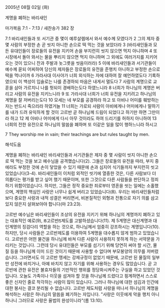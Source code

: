 2005년 08월 02일 (화)

계명을 폐하는 바리새인



마가복음 7:1 - 7:13 / 새찬송가 382 장


7:1 바리새인들과 또 서기관 중 몇이 예루살렘에서 와서 예수께 모였다가 2 그의 제자 중 몇 사람의 부정한 손 곧 씻지 아니한 손으로 떡 먹는 것을 보았더라 3 (바리새인들과 모든 유대인들이 장로들의 유전을 지키어 손을 부지런히 씻지 않으면 먹지 아니하며 4 또 시장에서 돌아 와서는 물을 뿌리지 않으면 먹지 아니하며 그 외에도 여러가지를 지키어 오는 것이 있으니 잔과 주발과 놋그릇을 씻음이러라) 5 이에 바리새인들과 서기관들이 예수께 묻되 어찌하여 당신의 제자들은 장로들의 유전을 준행치 아니하고 부정한 손으로 떡을 먹나이까 6 가라사대 이사야가 너희 외식하는 자에 대하여 잘 예언하였도다 기록하였으되 이 백성이 입술로는 나를 존경하되 마음은 내게서 멀도다 7 사람의 계명으로 교훈을 삼아 가르치니 나를 헛되이 경배하는도다 하였느니라 8 너희가 하나님의 계명은 버리고 사람의 유전을 지키느니라 9 또 가라사대 너희가 너희 유전을 지키려고 하나님의 계명을 잘 저버리는도다 10 모세는 네 부모를 공경하라 하고 또 아비나 어미를 훼방하는 자는 반드시 죽으리라 하였거늘 11 너희는 가로되 사람이 아비에게나 어미에게나 말하기를 내가 드려 유익하게 할 것이 고르반 곧 하나님께 드림이 되었다고 하기만 하면 그만이라 하고 12 제 아비나 어미에게 다시 아무 것이라도 하여 드리기를 허하지 아니하여 13 너희의 전한 유전으로 하나님의 말씀을 폐하며 또 이같은 일을 많이 행하느니라 하시고

7 They worship me in vain; their teachings are but rules taught by men.

해석도움





계명을 폐하는 바리새인
바리새인들과 서기관들은 제자 중 몇 사람이 씻지 아니한 손으로 떡 먹는 것을 보고 예수님을 공격했습니다(2). 그들은 장로들의 유전을 따라, 부지 중에라도 부정한 것에 손이 닿았을 수 있기 때문에 손과 심지어 식기들까지 부지런히 씻고 있었습니다(3-4). 바리새인들이 이처럼 외적인 씻기에 열중한 것은, 다른 사람보다 더 의롭다는 평가를 받고 싶어 했기 때문이며, 또한 그것으로 다른 사람들을 판단하고 정죄하기 위함이었습니다. 하지만, 그들은 정작 중요한 죄로부터 영혼을 씻는 일에는 소홀했으며, 계명의 핵심인 사랑은 너무나 쉽게 버리고 있었습니다(8). 우리는 바리새인들처럼 보다 중요한 사랑과 내적 성결은 버리면서, 비본질적인 외형과 전통으로 자기 의를 삼고 있지 않은지 살펴보아야 합니다(마 23:23).

고르반
예수님은 바리새인들이 조상의 유전을 지키기 위해 하나님의 계명까지 폐하고 있는 대표적인 예로(9), ꡐ고르반ꡑ제도를 고발하셨습니다(11). 제 5계명은 대신계명과 대인계명의 징검다리 역할을 하는 것으로, 하나님께서 엄중히 강조하시는 계명입니다(10). 하지만, 당시 사람들은 고르반제도를 이용하여 5계명을 대수롭지 않게 범하고 있었습니다. 고르반은 어떤 물건을 하나님께 바쳐 다른 사람이 사용하지 못하게 하는 서약문을 가리키는 것입니다. 그런데 당시 유대인들은 부모를 섬기기 위해 당연히 써야 할 시간, 물질 등을 하나님께 이미 드린 것이기 때문에 사용할 수 없다며 부모봉양의 의무를 저버렸습니다. 그러면서도 이 고르반 맹세는 강제규정이 없었기 때문에, 고르반 된 물질의 일부만 성전에 바치거나, 아예 바치지 않고 자기를 위해 사용하는 경우도 많았습니다. 곧 고르반에 관한 유전은 불효자들의 기만적인 행위를 정당화시켜주는 구실을 하고 있었던 것입니다. 오늘도 가족이나 이웃을 섬겨야 할 것을 하나님께 드렸다고 핑계하면서 스스로 좋은 신자인 줄로 착각하는 사람이 많이 있습니다. 그러나 하나님에 대한 섬김과 인간에 대한 봉사는 결코 분리될 수 없습니다. 고르반 제도처럼 사랑을 떠나서 하나님의 계명을 해석하는 사람은 하나님의 말씀을 폐기하는 자입니다. "사랑은 이웃에게 악을 행치 아니하나니 그러므로 사랑은 율법의 완성이니라"(롬 13:10).